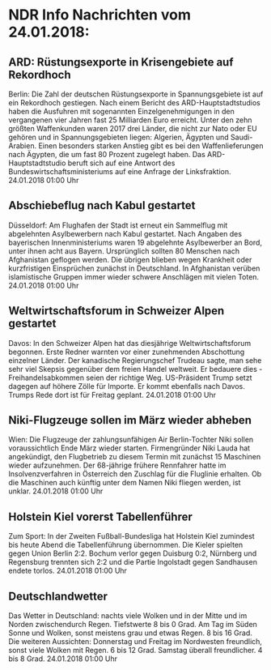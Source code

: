 # NDR Info Nachrichten vom 24.01.2018:


## ARD: Rüstungsexporte in Krisengebiete auf Rekordhoch
Berlin: Die Zahl der deutschen Rüstungsexporte in Spannungsgebiete ist auf ein Rekordhoch gestiegen. Nach einem Bericht des ARD-Hauptstadtstudios haben die Ausfuhren mit sogenannten Einzelgenehmigungen in den vergangenen vier Jahren fast 25 Milliarden Euro erreicht. Unter den zehn größten Waffenkunden waren 2017 drei Länder, die nicht zur Nato oder EU gehören und in Spannungsgebieten liegen: Algerien, Ägypten und Saudi-Arabien. Einen besonders starken Anstieg gibt es bei den Waffenlieferungen nach Ägypten, die um fast 80 Prozent zugelegt haben. Das ARD-Hauptstadtstudio beruft sich auf eine Antwort des Bundeswirtschaftsministeriums auf eine Anfrage der Linksfraktion. 24.01.2018 01:00 Uhr 

## Abschiebeflug nach Kabul gestartet
Düsseldorf: Am Flughafen der Stadt ist erneut ein Sammelflug mit abgelehnten Asylbewerbern nach Kabul gestartet. Nach Angaben des bayerischen Innenministeriums waren 19 abgelehnte Asylbewerber an Bord, unter ihnen acht aus Bayern. Ursprünglich sollten 80 Menschen nach Afghanistan geflogen werden. Die übrigen blieben wegen Krankheit oder kurzfristigen Einsprüchen zunächst in Deutschland. In Afghanistan verüben islamistische Gruppen immer wieder schwere Anschlägen mit vielen Toten. 24.01.2018 01:00 Uhr 

## Weltwirtschaftsforum in Schweizer Alpen gestartet
Davos: In den Schweizer Alpen hat das diesjährige Weltwirtschaftsforum begonnen. Erste Redner warnten vor einer zunehmenden Abschottung einzelner Länder. Der kanadische Regierungschef Trudeau sagte, man sehe sehr viel Skepsis gegenüber dem freien Handel weltweit. Er bedauere dies - Freihandelsabkommen seien der richtige Weg. US-Präsident Trump setzt dagegen auf höhere Zölle für Importe. Er kommt ebenfalls nach Davos. Trumps Rede dort ist für Freitag geplant. 24.01.2018 01:00 Uhr 

## Niki-Flugzeuge sollen im März wieder abheben
Wien: Die Flugzeuge der zahlungsunfähigen Air Berlin-Tochter Niki sollen voraussichtlich Ende März wieder starten. Firmengründer Niki Lauda hat angekündigt, den Flugbetrieb zu diesem Termin mit zunächst 15 Maschinen wieder aufzunehmen. Der 68-jährige frühere Rennfahrer hatte im Insolvenzverfahren in Österreich den Zuschlag für die Fluglinie erhalten. Ob die Maschinen auch künftig unter dem Namen Niki fliegen werden, ist unklar. 24.01.2018 01:00 Uhr 

## Holstein Kiel vorerst Tabellenführer
Zum Sport: In der Zweiten Fußball-Bundesliga hat Holstein Kiel zumindest bis heute Abend die Tabellenführung übernommen. Die Kieler spielten gegen Union Berlin 2:2. Bochum verlor gegen Duisburg 0:2, Nürnberg und Regensburg trennten sich 2:2 und die Partie Ingolstadt gegen Sandhausen endete torlos. 24.01.2018 01:00 Uhr 

## Deutschlandwetter
Das Wetter in Deutschland: nachts viele Wolken und in der Mitte und im Norden zwischendurch Regen. Tiefstwerte 8 bis 0 Grad. Am Tag im Süden Sonne und Wolken, sonst meistens grau und etwas Regen. 8 bis 16 Grad. Die weiteren Aussichten:
Donnerstag und Freitag im Nordwesten freundlich, sonst viele Wolken mit Regen. 6 bis 12 Grad. Samstag überall freundlicher. 4 bis 8 Grad. 24.01.2018 01:00 Uhr 
